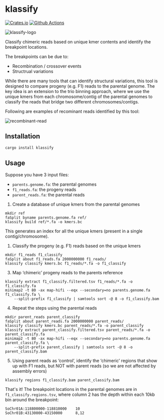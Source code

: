 # klassify

[![Crates.io](https://img.shields.io/crates/v/klassify.svg)](https://crates.io/crates/klassify)
[![Github Actions](https://github.com/tanghaibao/klassify/actions/workflows/rust.yml/badge.svg)](https://github.com/tanghaibao/klassify/actions)

![klassify-logo](https://www.dropbox.com/scl/fi/bjvfamep0aoxka0dcg2zi/klassify-logo.png?rlkey=8vmvacehs2amuaoi0gvgyh28r&st=ohygf458&raw=1)

Classify chimeric reads based on unique kmer contents and identify the
breakpoint locations.

The breakpoints can be due to:

- Recombination / crossover events
- Structrual variations

While there are many tools that can identify structural variations, this tool
is designed to compare progeny (e.g. F1) reads to the parental genome. The key
idea is an extension to the trio binning approach, where we use the unique kmers
from each chromosome/contig of the parental genomes to classify the reads that
bridge two different chromosomes/contigs.

Following are examples of recominant reads identified by this tool:

![recombinant-read](https://www.dropbox.com/scl/fi/tduxwsh0wcy2zdw8zopdm/recombinant-reads.png?rlkey=xci43gwwy84dbcdvs2n7ekk18&st=sewwc9s0&raw=1)

## Installation

```bash
cargo install klassify
```

## Usage

Suppose you have 3 input files:

- `parents.genome.fa`: the parental genomes
- `f1_reads.fa`: the progeny reads
- `parent_reads.fa`: the parental reads

1. Create a database of unique kmers from the parental genomes

```console
mkdir ref
faSplit byname parents.genome.fa ref/
klassify build ref/*.fa -o kmers.bc
```

This generates an index for all the unique kmers (present in a single contig/chromosome).

1. Classify the progeny (e.g. F1) reads based on the unique kmers

```console
mkdir f1_reads f1_classify
faSplit about f1_reads.fa 2000000000 f1_reads/
klassify classify kmers.bc f1_reads/*.fa -o f1_classify
```

3. Map ‘chimeric’ progeny reads to the parents reference

```console
klassify extract f1_classify.filtered.tsv f1_reads/*.fa -o f1_classify.fa
minimap2 -t 80 -ax map-hifi --eqx --secondary=no parents.genome.fa f1_classify.fa \
    --split-prefix f1_classify | samtools sort -@ 8 -o f1_classify.bam
```

4. Repeat the steps using the parental reads

```console
mkdir parent_reads parent_classify
faSplit about parent_reads.fa 2000000000 parent_reads/
klassify classify kmers.bc parent_reads/*.fa -o parent_classify
klassify extract parent_classify.filtered.tsv parent_reads/*.fa -o parent_classify.fa
minimap2 -t 80 -ax map-hifi --eqx --secondary=no parents.genome.fa parent_classify.fa \
    --split-prefix parent_classify | samtools sort -@ 8 -o parent_classify.bam
```

5. Using parent reads as ‘control’, identify the ‘chimeric’ regions that show up with F1 reads, but NOT with parent reads (so we are not affected by assembly errors)

```console
klassify regions f1_classify.bam parent_classify.bam
```

That's it! The breakpoint locations in the parental genomes are in
`f1_classify.regions.tsv`, where column 2 has the depth within each 10kb bin
around the breakpoint:

```console
SoChr01A:118800000-118810000    10
SoChr01B:43130000-43150000      8,12
```

